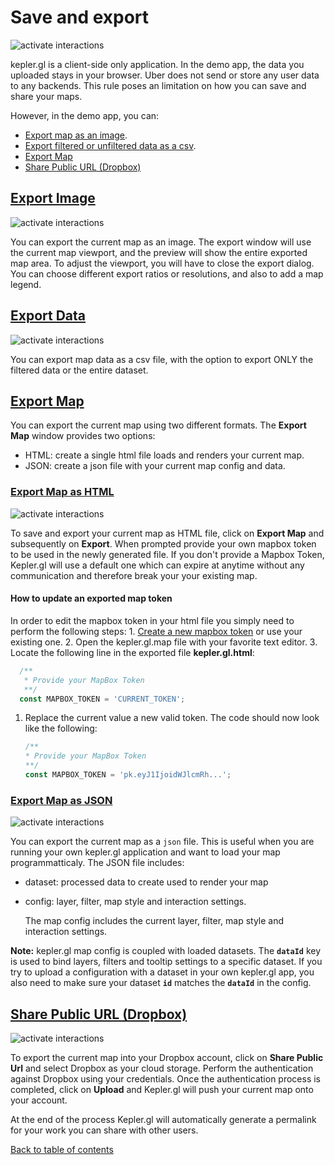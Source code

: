 # Save and export

![activate interactions](https://d1a3f4spazzrp4.cloudfront.net/kepler.gl/documentation/k-save-and-export-1.png)

kepler.gl is a client-side only application. In the demo app, the data you uploaded stays in your browser. Uber does not send or store any user data to any backends. This rule poses an limitation on how you can save and share your maps.

However, in the demo app, you can:

* [Export map as an image](k-save-and-export.md#export-image).
* [Export filtered or unfiltered data as a csv](k-save-and-export.md#export-data).
* [Export Map](k-save-and-export.md#export-map)
* [Share Public URL \(Dropbox\)](k-save-and-export.md#export-dropbox)

## [Export Image](k-save-and-export.md#export-image)

![activate interactions](https://d1a3f4spazzrp4.cloudfront.net/kepler.gl/documentation/k-save-and-export-2.png)

You can export the current map as an image. The export window will use the current map viewport, and the preview will show the entire exported map area. To adjust the viewport, you will have to close the export dialog. You can choose different export ratios or resolutions, and also to add a map legend.

## [Export Data](k-save-and-export.md#export-data)

![activate interactions](https://d1a3f4spazzrp4.cloudfront.net/kepler.gl/documentation/k-save-and-export-3.png)

You can export map data as a csv file, with the option to export ONLY the filtered data or the entire dataset.

## [Export Map](k-save-and-export.md#export-map)

You can export the current map using two different formats. The **Export Map** window provides two options:

* HTML: create a single html file loads and renders your current map.
* JSON: create a json file with your current map config and data.

### [Export Map as HTML](k-save-and-export.md#export-html-map)

![activate interactions](https://d1a3f4spazzrp4.cloudfront.net/kepler.gl/documentation/k-save-and-export-4.png)

To save and export your current map as HTML file, click on **Export Map** and subsequently on **Export**. When prompted provide your own mapbox token to be used in the newly generated file. If you don't provide a Mapbox Token, Kepler.gl will use a default one which can expire at anytime without any communication and therefore break your your existing map.

#### How to update an exported map token

In order to edit the mapbox token in your html file you simply need to perform the following steps: 1. [Create a new mapbox token](https://docs.mapbox.com/help/how-mapbox-works/access-tokens/) or use your existing one. 2. Open the kepler.gl.map file with your favorite text editor. 3. Locate the following line in the exported file **kepler.gl.html**:

```javascript
  /**
   * Provide your MapBox Token
   **/
  const MAPBOX_TOKEN = 'CURRENT_TOKEN';
```

1. Replace the current value a new valid token. The code should now look like the following:

   ```javascript
   /**
   * Provide your MapBox Token
   **/
   const MAPBOX_TOKEN = 'pk.eyJ1IjoidWJlcmRh...';
   ```

### [Export Map as JSON](k-save-and-export.md#export-json-map)

![activate interactions](https://d1a3f4spazzrp4.cloudfront.net/kepler.gl/documentation/k-save-and-export-5.png)

You can export the current map as a `json` file. This is useful when you are running your own kepler.gl application and want to load your map programmatticaly. The JSON file includes:

* dataset: processed data to create used to render your map
* config: layer, filter, map style and interaction settings.

  The map config includes the current layer, filter, map style and interaction settings.

**Note:** kepler.gl map config is coupled with loaded datasets. The **`dataId`** key is used to bind layers, filters and tooltip settings to a specific dataset. If you try to upload a configuration with a dataset in your own kepler.gl app, you also need to make sure your dataset **`id`** matches the **`dataId`** in the config.

## [Share Public URL \(Dropbox\)](k-save-and-export.md#export-dropbox)

![activate interactions](https://d1a3f4spazzrp4.cloudfront.net/kepler.gl/documentation/k-save-and-export-5.png)

To export the current map into your Dropbox account, click on **Share Public Url** and select Dropbox as your cloud storage. Perform the authentication against Dropbox using your credentials. Once the authentication process is completed, click on **Upload** and Kepler.gl will push your current map onto your account.

At the end of the process Kepler.gl will automatically generate a permalink for your work you can share with other users.

[Back to table of contents](a-introduction.md)

